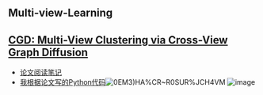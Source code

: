 ## Multi-view-Learning

## [CGD: Multi-View Clustering via Cross-View Graph Diffusion](https://ojs.aaai.org/index.php/AAAI/article/view/6052)
- [论文阅读笔记](https://github.com/Liao-Zhuolin/Multi-view-Learning/blob/main/Paper/CGD.md)
- [我根据论文写的Python代码](https://github.com/Liao-Zhuolin/Multi-view-Learning/tree/main/Code/py_cgd)![0EM3)HA%CR~R0SUR%JCH4VM](https://user-images.githubusercontent.com/55835991/223046427-99c6893b-6e22-45e2-9c70-c23dc6949670.jpg)
![image](https://user-images.githubusercontent.com/55835991/223046521-91ed8cf9-96e3-4944-b016-56c9be01d70e.png)
